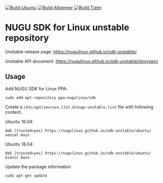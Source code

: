 [![Build Ubuntu](https://github.com/nugulinux/sdk-unstable/workflows/Build%20Ubuntu/badge.svg)]((https://github.com/nugulinux/sdk-unstable/actions?query=workflow%3A%22Build+Ubuntu%22)) [![Build Allwinner](https://github.com/nugulinux/sdk-unstable/workflows/Build%20Allwinner/badge.svg)]((https://github.com/nugulinux/sdk-unstable/actions?query=workflow%3A%22Build+Allwinner%22)) [![Build Tizen](https://github.com/nugulinux/sdk-unstable/workflows/Build%20Tizen/badge.svg)](https://github.com/nugulinux/sdk-unstable/actions?query=workflow%3A%22Build+Tizen%22)

# NUGU SDK for Linux unstable repository

Unstable release page: <https://nugulinux.github.io/sdk-unstable/>

Unstable API document: <https://nugulinux.github.io/sdk-unstable/doxygen/>

## Usage

Add NUGU SDK for Linux PPA:

    sudo add-apt-repository ppa:nugulinux/sdk

Create a `/etc/apt/sources.list.d/nugu-unstable.list` file with following content.

Ubuntu 16.04:

    deb [trusted=yes] https://nugulinux.github.io/sdk-unstable/ubuntu/ xenial main

Ubuntu 18.04:

    deb [trusted=yes] https://nugulinux.github.io/sdk-unstable/ubuntu/ bionic main

Update the package information

    sudo apt-get update
